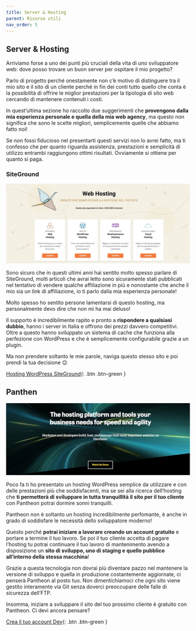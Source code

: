```yaml
---
title: Server & Hosting
parent: Risorse utili
nav_order: 5
---
```


## Server & Hosting
Arriviamo forse a uno dei punti più cruciali della vita di uno sviluppatore web: dove posso trovare un buon server per ospitare il mio progetto?

Parlo di progetto perché onestamente non c’è motivo di distinguere tra il mio sito e il sito di un cliente perché in fin dei conti tutto quello che conta è la possibilità di offrire le miglior prestazioni per la tipologia di sito web cercando di mantenere contenuti i costi.

In quest’ultima sezione ho raccolto due suggerimenti che **provengono dalla mia esperienza personale e quella della mia web agency**, ma questo non significa che sono le scelte migliori, semplicemente quelle che abbiamo fatto noi!

Se non fossi fiducioso nel presentarti questi servizi non lo avrei fatto, ma ti confesso che per quanto riguarda assistenza, prestazioni e semplicità di utilizzo entrambi raggiungono ottimi risultati. Ovviamente si ottiene per quanto si paga.
### SiteGround
![SiteGround](images/siteground.jpg)

Sono sicuro che in questi ultimi anni hai sentito molto spesso parlare di SiteGround, molti articoli che avrai letto sono sicuramente stati pubblicati nel tentativo di vendere qualche affiliazione in più e nonostante che anche il mio sia un link di affiliazione, io ti parlo dalla mia esperienza personale!

Molto spesso ho sentito persone lamentarsi di questo hosting, ma personalmente devo dire che non mi ha mai deluso!

Il supporto è incredibilmente rapito e pronto a **rispondere a qualsiasi dubbio**, hanno i server in Italia e offrono dei prezzi davvero competitivi. Oltre a questo hanno sviluppato un sistema di cache che funziona alla perfezione con WordPress e che è semplicemente configurabile grazie a un plugin.

Ma non prendere soltanto le mie parole, naviga questo stesso sito e poi prendi la tua decisione 😉

[Hosting WordPress SiteGround](http://skillsandmore.org/siteground-wordpress){: .btn .btn-green }

## Panthen
![Pantheon](images/pantheon.jpg)

Poco fa ti ho presentato un hosting WordPress semplice da utilizzare e con delle prestazioni più che soddisfacenti, ma se sei alla ricerca dell’hosting che **ti permetterà di sviluppare in tutta tranquillità il sito per il tuo cliente** con Pantheon potrai dormire sonni tranquilli.

Pantheon non è soltanto un hosting incredibilmente perfomante, è anche in grado di soddisfare le necessità dello sviluppatore moderno!

Questo perché **potrai iniziare a lavorare creando un account gratuito** e portare a termine il tuo lavoro. Se poi il tuo cliente accetta di pagare l’hosting tu potrai continuare il tuo lavoro di mantenimento avendo a disposizione un **sito di sviluppo, uno di staging e quello pubblico all’interno della stessa macchina**!

Grazie a questa tecnologia non dovrai più diventare pazzo nel mantenere la versione di sviluppo e quella in produzione costantemente aggiornate, ci penserà Pantheon al posto tuo. Non dimentichiamoci che ogni sito viene gestito interamente via Git senza doverci preoccupare delle falle di sicurezza dell’FTP.

Insomma, iniziare a sviluppare il sito del tuo prossimo cliente è gratuito con Pantheon. Ci devi ancora pensare?

[Crea il tuo account Dev](http://pantheon.io/){: .btn .btn-green }
